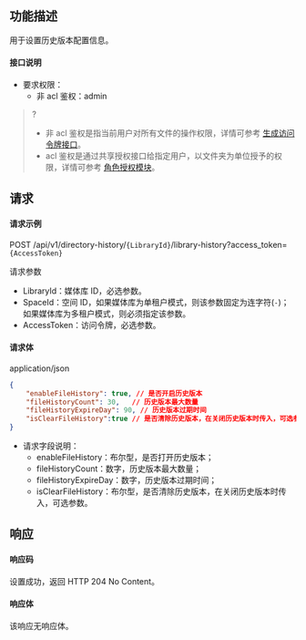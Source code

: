 ## 功能描述

用于设置历史版本配置信息。

#### 接口说明

- 要求权限：
    - 非 acl 鉴权：admin
>?
> - 非 acl 鉴权是指当前用户对所有文件的操作权限，详情可参考 [生成访问令牌接口](https://cloud.tencent.com/document/product/1339/71159)。
> - acl 鉴权是通过共享授权接口给指定用户，以文件夹为单位授予的权限，详情可参考 [角色授权模块](https://cloud.tencent.com/document/product/1339/71014)。
>

## 请求

#### 请求示例  

POST /api/v1/directory-history/`{LibraryId}`/library-history?access_token=`{AccessToken}`

请求参数
- LibraryId：媒体库 ID，必选参数。
- SpaceId：空间 ID，如果媒体库为单租户模式，则该参数固定为连字符(`-`)；如果媒体库为多租户模式，则必须指定该参数。
- AccessToken：访问令牌，必选参数。

#### 请求体

application/json

```json
{
    "enableFileHistory": true, // 是否开启历史版本
    "fileHistoryCount": 30,   // 历史版本最大数量
    "fileHistoryExpireDay": 90, // 历史版本过期时间
    "isClearFileHistory":true // 是否清除历史版本，在关闭历史版本时传入，可选参数
}
```

- 请求字段说明：
    - enableFileHistory：布尔型，是否打开历史版本；
    - fileHistoryCount：数字，历史版本最大数量；
    - fileHistoryExpireDay：数字，历史版本过期时间；
    - isClearFileHistory：布尔型，是否清除历史版本，在关闭历史版本时传入，可选参数。

## 响应

#### 响应码

设置成功，返回 HTTP 204 No Content。

#### 响应体

该响应无响应体。
